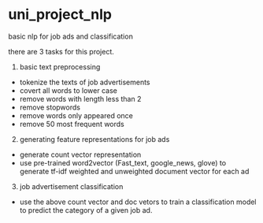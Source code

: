 # uni_project_nlp
basic nlp for job ads and classification

there are 3 tasks for this project.

1. basic text preprocessing
- tokenize the texts of job advertisements
- covert all words to lower case
- remove words with length less than 2
- remove stopwords
- remove words only appeared once
- remove 50 most frequent words

2. generating feature representations for job ads
- generate count vector representation
- use pre-trained word2vector (Fast_text, google_news, glove) to generate tf-idf weighted and unweighted document vector for each ad

3. job advertisement classification
- use the above count vector and doc vetors to train a classification model to predict the category of a given job ad.
